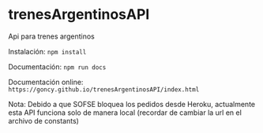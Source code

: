 # trenesArgentinosAPI
Api para trenes argentinos

Instalación:
`npm install`

Documentación:
`npm run docs`

Documentación online:
`https://goncy.github.io/trenesArgentinosAPI/index.html`

Nota: Debido a que SOFSE bloquea los pedidos desde Heroku, actualmente esta API funciona solo de manera local (recordar de cambiar la url en el archivo de constants)